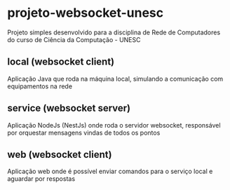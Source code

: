 # projeto-websocket-unesc

Projeto simples desenvolvido para a disciplina de Rede de Computadores do curso de Ciência da Computação - UNESC

## local (websocket client)
Aplicação Java que roda na máquina local, simulando a comunicação com equipamentos na rede

## service (websocket server)
Aplicação NodeJs (NestJs) onde roda o servidor websocket, responsável por orquestar mensagens vindas de todos os pontos

## web (websocket client)
Aplicação web onde é possível enviar comandos para o serviço local e aguardar por respostas
